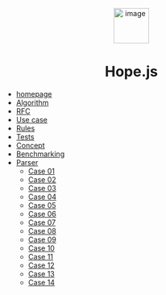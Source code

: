 <!-- docs/_sidebar.md -->

<p align="center">
 <img src="https://cdn-icons-png.flaticon.com/512/4147/4147869.png" alt="image" width="70px">
</p>

<h1 align="center">Hope.js</h5>

* [homepage](/README.md)
* [Algorithm](/rfc/README.md)   
* [RFC](/rfc/README.md)   
* [Use case](/case2/README.md)   
* [Rules](/rules/README.md)   
* [Tests](/rfc/README.md)   
* [Concept](/rfc/README.md)   
* [Benchmarking](/rfc/README.md)   
* [Parser](/parser/README.md)   
  * [Case 01](/case01/README.md)   
  * [Case 02](/case02/README.md)   
  * [Case 03](/case03/README.md)   
  * [Case 04](/case04/README.md)   
  * [Case 05](/case05/README.md)   
  * [Case 06](/case06/README.md)   
  * [Case 07](/case07/README.md)   
  * [Case 08](/case08/README.md)   
  * [Case 09](/case09/README.md)   
  * [Case 10](/case10/README.md)   
  * [Case 11](/case11/README.md)   
  * [Case 12](/case12/README.md)   
  * [Case 13](/case13/README.md)   
  * [Case 14](/case14/README.md)   
